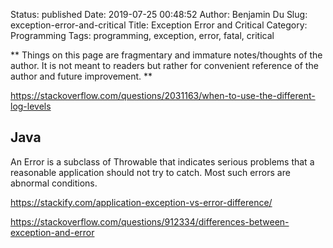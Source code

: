 Status: published
Date: 2019-07-25 00:48:52
Author: Benjamin Du
Slug: exception-error-and-critical
Title: Exception Error and Critical
Category: Programming
Tags: programming, exception, error, fatal, critical

**
Things on this page are fragmentary and immature notes/thoughts of the author.
It is not meant to readers but rather for convenient reference of the author and future improvement.
**

https://stackoverflow.com/questions/2031163/when-to-use-the-different-log-levels

## Java

An Error is a subclass of Throwable that indicates serious problems that a reasonable application should not try to catch. Most such errors are abnormal conditions.

https://stackify.com/application-exception-vs-error-difference/

https://stackoverflow.com/questions/912334/differences-between-exception-and-error

